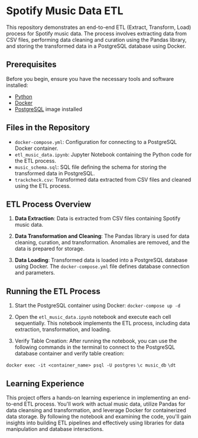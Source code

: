 # Spotify Music Data ETL

This repository demonstrates an end-to-end ETL (Extract, Transform, Load) process for Spotify music data. The process involves extracting data from CSV files, performing data cleaning and curation using the Pandas library, and storing the transformed data in a PostgreSQL database using Docker.

## Prerequisites

Before you begin, ensure you have the necessary tools and software installed:

- [Python](https://www.python.org/downloads/)
- [Docker](https://www.docker.com/get-started)
- [PostgreSQL](https://www.postgresql.org/) image installed

## Files in the Repository

- `docker-compose.yml`: Configuration for connecting to a PostgreSQL Docker container.
- `etl_music_data.ipynb`: Jupyter Notebook containing the Python code for the ETL process.
- `music_schema.sql`: SQL file defining the schema for storing the transformed data in PostgreSQL.
- `trackcheck.csv`: Transformed data extracted from CSV files and cleaned using the ETL process.

## ETL Process Overview

1. **Data Extraction**: Data is extracted from CSV files containing Spotify music data.

2. **Data Transformation and Cleaning**: The Pandas library is used for data cleaning, curation, and transformation. Anomalies are removed, and the data is prepared for storage.

3. **Data Loading**: Transformed data is loaded into a PostgreSQL database using Docker. The `docker-compose.yml` file defines database connection and parameters.

## Running the ETL Process

1. Start the PostgreSQL container using Docker:
```docker-compose up -d```


2. Open the `etl_music_data.ipynb` notebook and execute each cell sequentially. This notebook implements the ETL process, including data extraction, transformation, and loading.

3. Verify Table Creation: After running the notebook, you can use the following commands in the terminal to connect to the PostgreSQL database container and verify table creation:

```docker exec -it <container_name> psql -U postgres```
```\c music_db```
```\dt```



## Learning Experience

This project offers a hands-on learning experience in implementing an end-to-end ETL process. You'll work with actual music data, utilize Pandas for data cleansing and transformation, and leverage Docker for containerized data storage. By following the notebook and examining the code, you'll gain insights into building ETL pipelines and effectively using libraries for data manipulation and database interactions.


